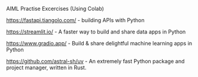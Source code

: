 AIML Practise Excercises (Using Colab)

https://fastapi.tiangolo.com/ - building APIs with Python

https://streamlit.io/  - A faster way to build and share data apps in Python

https://www.gradio.app/ - Build & share delightful machine learning apps in Python

https://github.com/astral-sh/uv - An extremely fast Python package and project manager, written in Rust.
